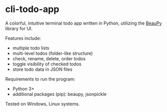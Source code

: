# cli-todo-app
A colorful, intuitive terminal todo app written in Python, utilizing the [BeauPy](https://pypi.org/project/beaupy/) library for UI.

Features include:
- multiple todo lists
- multi-level todos (folder-like structure)
- check, rename, delete, order todos
- toggle visibility of checked todos
- store todo data in JSON files

Requirements to run the program:
- Python 3+
- additional packages (pip): beaupy, jsonpickle

Tested on Windows, Linux systems.